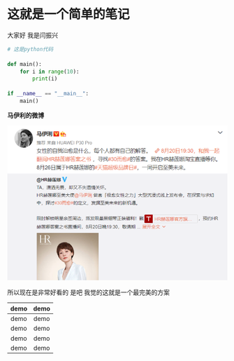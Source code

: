 # 这就是一个简单的笔记

大家好 我是闫振兴

```python 
# 这是python代码

def main():
    for i in range(10):
        print(i)
        
if __name__ == "__main__":
    main()
```

**马伊利的微博**

![image-20200819190503646](https://raw.githubusercontent.com/yanzhenxing123/blogImg/master/typora202008/19/190504-607699.png)



所以现在是非常好看的 是吧 我觉的这就是一个最完美的方案



| demo | demo |
| :--: | :--: |
| demo | demo |
| demo | demo |
| demo | demo |
| demo | demo |

